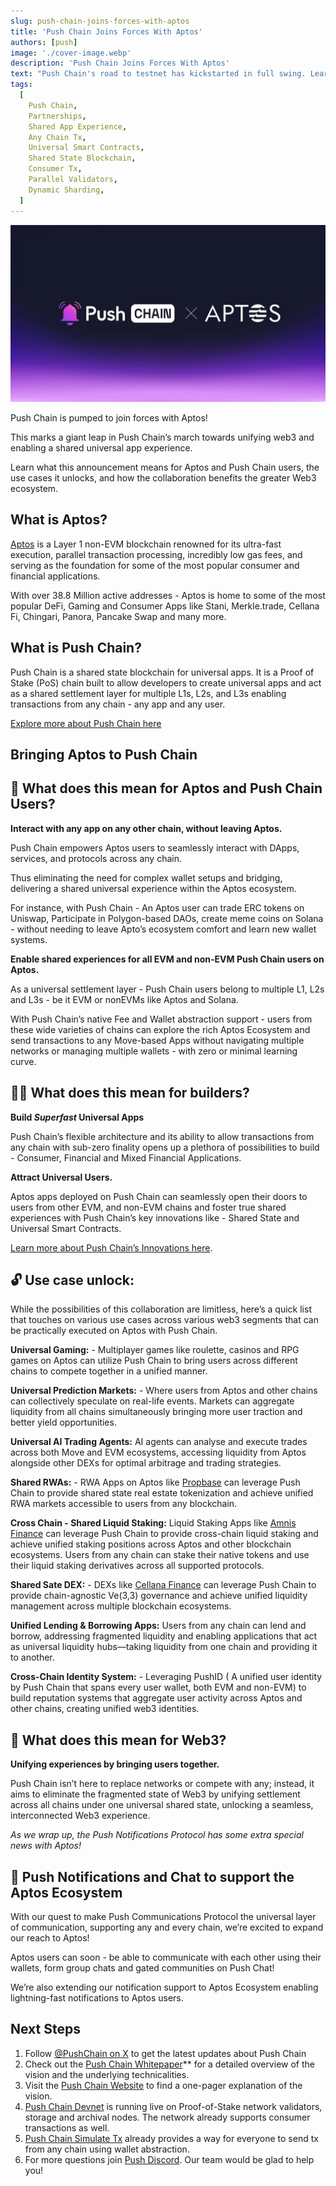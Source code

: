 ```yaml
---
slug: push-chain-joins-forces-with-aptos
title: 'Push Chain Joins Forces With Aptos'
authors: [push]
image: './cover-image.webp'
description: 'Push Chain Joins Forces With Aptos'
text: "Push Chain's road to testnet has kickstarted in full swing. Learn everything about our collaboration with Aptos - what it means for Push and Aptos users, the use cases it unlocks and more!"
tags:
  [
    Push Chain,
    Partnerships,
    Shared App Experience,
    Any Chain Tx,
    Universal Smart Contracts,
    Shared State Blockchain,
    Consumer Tx,
    Parallel Validators,
    Dynamic Sharding,
  ]
---
```


![Cover image of Push Chain Join Forces With Aptos ](./cover-image.webp)

<!--truncate-->

Push Chain is pumped to join forces with Aptos!

This marks a giant leap in Push Chain’s march towards unifying web3 and enabling a shared universal app experience.

Learn what this announcement means for Aptos and Push Chain users, the use cases it unlocks, and how the collaboration benefits the greater Web3 ecosystem.

## What is Aptos?

[Aptos](https://aptosfoundation.org/) is a Layer 1 non-EVM blockchain renowned for its ultra-fast execution, parallel transaction processing, incredibly low gas fees, and serving as the foundation for some of the most popular consumer and financial applications.

With over 38.8 Million active addresses - Aptos is home to some of the most popular DeFi, Gaming and Consumer Apps like Stani, Merkle.trade, Cellana Fi, Chingari, Panora, Pancake Swap and many more.

## What is Push Chain?

Push Chain is a shared state blockchain for universal apps. It is a Proof of Stake (PoS) chain
built to allow developers to create universal apps and act as a shared settlement layer for multiple L1s, L2s, and L3s enabling transactions from any chain - any app and any user.

[Explore more about Push Chain here](https://push.org)

## Bringing Aptos to Push Chain

## **👥 What does this mean for Aptos and Push Chain Users?**

**Interact with any app on any other chain, without leaving Aptos.**

Push Chain empowers Aptos users to seamlessly interact with DApps, services, and protocols across any chain.

Thus eliminating the need for complex wallet setups and bridging, delivering a shared universal experience within the Aptos ecosystem.

For instance, with Push Chain - An Aptos user can trade ERC tokens on Uniswap, Participate in Polygon-based DAOs, create meme coins on Solana - without needing to leave Apto’s ecosystem comfort and learn new wallet systems.

**Enable shared experiences for all EVM and non-EVM Push Chain users on Aptos.**

As a universal settlement layer - Push Chain users belong to multiple L1, L2s and L3s - be it EVM or nonEVMs like Aptos and Solana.

With Push Chain’s native Fee and Wallet abstraction support - users from these wide varieties of chains can explore the rich Aptos Ecosystem and send transactions to any Move-based Apps without navigating multiple networks or managing multiple wallets - with zero or minimal learning curve.

## 👷‍♂️ What does this mean for builders?

**Build _Superfast_ Universal Apps**

Push Chain’s flexible architecture and its ability to allow transactions from any chain with sub-zero finality opens up a plethora of possibilities to build - Consumer, Financial and Mixed Financial Applications.

**Attract Universal Users.**

Aptos apps deployed on Push Chain can seamlessly open their doors to users from other EVM, and non-EVM chains and foster true shared experiences with Push Chain’s key innovations like - Shared State and Universal Smart Contracts.

[Learn more about Push Chain’s Innovations here](https://push.org/blog/innovations-by-push-chain/).

## 🔓 Use case unlock:

While the possibilities of this collaboration are limitless, here’s a quick list that touches on various use cases across various web3 segments that can be practically executed on Aptos with Push Chain.

**Universal Gaming:** - Multiplayer games like roulette, casinos and RPG games on Aptos can utilize Push Chain to bring users across different chains to compete together in a unified manner.

**Universal Prediction Markets:** - Where users from Aptos and other chains can collectively speculate on real-life events. Markets can aggregate liquidity from all chains simultaneously bringing more user traction and better yield opportunities.

**Universal AI Trading Agents:** AI agents can analyse and execute trades across both Move and EVM ecosystems, accessing liquidity from Aptos alongside other DEXs for optimal arbitrage and trading strategies.

**Shared RWAs:** - RWA Apps on Aptos like [Propbase](https://www.propbase.app/) can leverage Push Chain to provide shared state real estate tokenization and achieve unified RWA markets accessible to users from any blockchain.

**Cross Chain - Shared Liquid Staking:** Liquid Staking Apps like [Amnis Finance](https://amnis.finance/) can leverage Push Chain to provide cross-chain liquid staking and achieve unified staking positions across Aptos and other blockchain ecosystems. Users from any chain can stake their native tokens and use their liquid staking derivatives across all supported protocols.

**Shared Sate DEX:** - DEXs like [Cellana Finance](https://cellana.finance/) can leverage Push Chain to provide chain-agnostic Ve(3,3) governance and achieve unified liquidity management across multiple blockchain ecosystems.

**Unified Lending & Borrowing Apps:** Users from any chain can lend and borrow, addressing fragmented liquidity and enabling applications that act as universal liquidity hubs—taking liquidity from one chain and providing it to another.

**Cross-Chain Identity System:** - Leveraging PushID ( A unified user identity by Push Chain that spans every user wallet, both EVM and non-EVM) to build reputation systems that aggregate user activity across Aptos and other chains, creating unified web3 identities.

## 🌌 What does this mean for Web3?

**Unifying experiences by bringing users together.**

Push Chain isn’t here to replace networks or compete with any; instead, it aims to eliminate the fragmented state of Web3 by unifying settlement across all chains under one universal shared state, unlocking a seamless, interconnected Web3 experience.

_As we wrap up, the Push Notifications Protocol has some extra special news with Aptos!_

## 🔔 Push Notifications and Chat to support the Aptos Ecosystem

With our quest to make Push Communications Protocol the universal layer of communication, supporting any and every chain, we’re excited to expand our reach to Aptos!

Aptos users can soon - be able to communicate with each other using their wallets, form group chats and gated communities on Push Chat!

We’re also extending our notification support to Aptos Ecosystem enabling lightning-fast notifications to Aptos users.

## Next Steps

1. Follow [@PushChain on X](https://x.com/PushChain) to get the latest updates about Push Chain
2. Check out the [Push Chain Whitepaper](https://whitepaper.push.org/)\*\* for a detailed overview of the vision and the underlying technicalities.
3. Visit the [Push Chain Website](https://push.org/chain) to find a one-pager explanation of the vision.
4. [Push Chain Devnet](https://scan.push.org/) is running live on Proof-of-Stake network validators, storage and archival nodes. The network already supports consumer transactions as well.
5. [Push Chain Simulate Tx](https://simulate.push.org/) already provides a way for everyone to send tx from any chain using wallet abstraction.
6. For more questions join [Push Discord](https://discord.com/invite/pushprotocol). Our team would be glad to help you!
